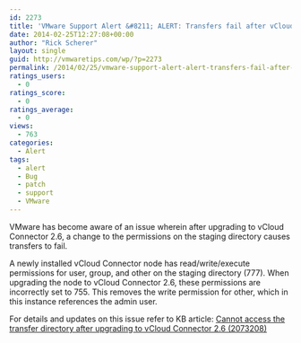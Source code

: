 ```yaml
---
id: 2273
title: 'VMware Support Alert &#8211; ALERT: Transfers fail after vCloud Connector 2.6 upgrade'
date: 2014-02-25T12:27:08+00:00
author: "Rick Scherer"
layout: single
guid: http://vmwaretips.com/wp/?p=2273
permalink: /2014/02/25/vmware-support-alert-alert-transfers-fail-after-vcloud-connector-2-6-upgrade/
ratings_users:
  - 0
ratings_score:
  - 0
ratings_average:
  - 0
views:
  - 763
categories:
  - Alert
tags:
  - alert
  - Bug
  - patch
  - support
  - VMware
---
```

VMware has become aware of an issue wherein after upgrading to vCloud Connector 2.6, a change to the permissions on the staging directory causes transfers to fail.

A newly installed vCloud Connector node has read/write/execute permissions for user, group, and other on the staging directory (777). When upgrading the node to vCloud Connector 2.6, these permissions are incorrectly set to 755. This removes the write permission for other, which in this instance references the admin user.

For details and updates on this issue refer to KB article: <a href="http://bit.ly/1etIvMj" target="_blank">Cannot access the transfer directory after upgrading to vCloud Connector 2.6 (2073208)</a>